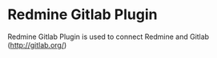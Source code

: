 # Redmine Gitlab Plugin
Redmine Gitlab Plugin is used to connect Redmine and Gitlab (http://gitlab.org/)

